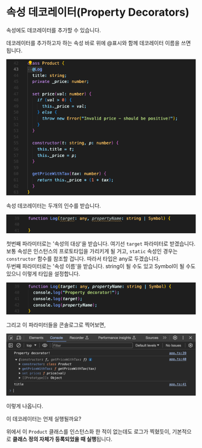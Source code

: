 # 속성 데코레이터(Property Decorators)

속성에도 데코레이터를 추가할 수 있습니다.

데코레이터를 추가하고자 하는 속성 바로 위에 @표시와 함께 데코레이터 이름을 쓰면 됩니다.

![속성 데코레이터 사용하기](img/ts46_1.png)

속성 데코레이터는 두개의 인수를 받습니다.

![속성 데코레이터 함수의 파라미터](img/ts46_2.png)

첫번째 파라미터로는 '속성의 대상'을 받습니다. 여기선 `target` 파라미터로 받겠습니다. 보통 속성은 인스턴스의 프로토타입을 가리키게 될 거고, `static` 속성인 경우는 `constructor` 함수를 참조할 겁니다. 따라서 타입은 any로 두겠습니다.  
두번째 파라미터로는 '속성 이름'을 받습니다. string이 될 수도 있고 Symbol이 될 수도 있으니 이렇게 타입을 설정합니다.

![Log 데코레이터 내부에 콘솔 로그 추가](img/ts46_3.png)

그리고 이 파라미터들을 콘솔로그로 찍어보면,

![콘솔 로그 출력 내용](img/ts46_4.png)

이렇게 나옵니다.

이 데코레이터는 언제 실행될까요?

위에서 이 `Product` 클래스를 인스턴스화 한 적이 없는데도 로그가 찍혔듯이, 기본적으로 **클래스 정의 자체가 등록되었을 때 실행**됩니다.

<br/>